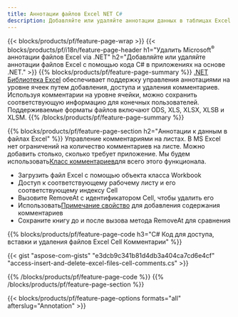 ```yaml
---
title: Аннотации файлов Excel NET C#
description: Добавляйте или удаляйте аннотации данных в таблицах Excel и OpenOffice всего несколькими строками кода C#.
---
```

{{< blocks/products/pf/feature-page-wrap >}}
{{< blocks/products/pf/i18n/feature-page-header h1="Удалить Microsoft<sup>&reg;</sup> аннотации файлов Excel via .NET" h2="Добавляйте или удаляйте аннотации файлов Excel с помощью кода C# в приложениях на основе .NET." >}}
{{% blocks/products/pf/feature-page-summary %}}
[.NET Библиотека Excel](/cells/ru/net/) обеспечивает поддержку управления аннотациями на уровне ячеек путем добавления, доступа и удаления комментариев. Используя комментарии на уровне ячейки, можно сохранить соответствующую информацию для конечных пользователей. Поддерживаемые форматы файлов включают ODS, XLS, XLSX, XLSB и XLSM.
{{% /blocks/products/pf/feature-page-summary %}}

{{% blocks/products/pf/feature-page-section h2="Аннотации к данным в файлах Excel" %}}
 Управление комментариями на листах. В MS Excel нет ограничений на количество комментариев на листе. Можно добавить столько, сколько требует приложение. Мы будем использовать[Класс комментариев](https://reference.aspose.com/cells/net/aspose.cells/comment)для всего этого функционала.

+ Загрузить файл Excel с помощью объекта класса Workbook
+ Доступ к соответствующему рабочему листу и его соответствующему индексу Cell
+ Вызовите RemoveAt с идентификатором Cell, чтобы удалить его
 + Использовать[Примечание свойство](https://reference.aspose.com/cells/net/aspose.cells/comment/properties/note) для добавления содержания комментариев
+ Сохраните книгу до и после вызова метода RemoveAt для сравнения

{{% blocks/products/pf/feature-page-code h3="C# Код для доступа, вставки и удаления файлов Excel Cell Комментарии" %}}


{{< gist "aspose-com-gists" "e3dcb9c341b81d4db3a404ca7cd6e4cf" "access-insert-and-delete-excel-files-cell-comments.cs" >}}

{{% /blocks/products/pf/feature-page-code %}}
{{% /blocks/products/pf/feature-page-section %}}

{{< blocks/products/pf/feature-page-options formats="all" afterslug="Annotation" >}}
